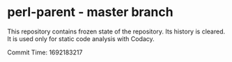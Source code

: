 # perl-parent - master branch

This repository contains frozen state of the repository.
Its history is cleared. It is used only for static code
analysis with Codacy.

Commit Time: 1692183217